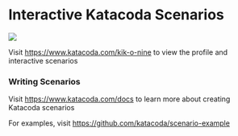 # Interactive Katacoda Scenarios

[![](http://shields.katacoda.com/katacoda/kik-o-nine/count.svg)](https://www.katacoda.com/kik-o-nine "Get your profile on Katacoda.com")

Visit https://www.katacoda.com/kik-o-nine to view the profile and interactive scenarios

### Writing Scenarios
Visit https://www.katacoda.com/docs to learn more about creating Katacoda scenarios

For examples, visit https://github.com/katacoda/scenario-example
